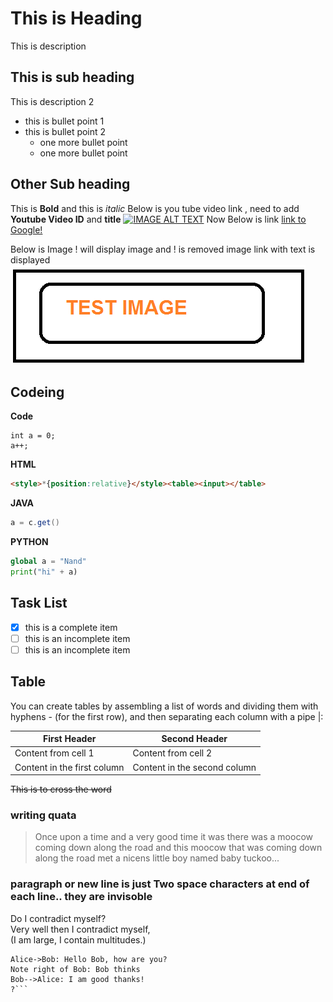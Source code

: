# This is Heading
This is description
## This is sub heading
This is description 2
- this is bullet point 1
- this is bullet point 2
    - one more bullet point 
    - one more bullet point
## Other Sub heading
This is **Bold** and this is *italic*
Below is you tube video link , need to add **Youtube Video ID** and **title**
[![IMAGE ALT TEXT](http://img.youtube.com/vi/NOB4vr5S5zQ/0.jpg)](http://www.youtube.com/watch?v=NOB4vr5S5zQ "Video Title")
Now Below is link
[link to Google!](http://google.com)

Below is Image ! will display image and ! is removed image link with text is displayed
![Image ](image/testimg.png)

## Codeing 
**Code**
```code
int a = 0;
a++;
```
**HTML**
```html
<style>*{position:relative}</style><table><input></table>
```
**JAVA**
```java
a = c.get()
```
**PYTHON**
```python
global a = "Nand"
print("hi" + a)
```

## Task List
- [x] this is a complete item
- [ ] this is an incomplete item
- [ ] this is an incomplete item

## Table
You can create tables by assembling a list of words and dividing them with hyphens - (for the first row), and then separating each column with a pipe |:

First Header | Second Header
------------ | -------------
Content from cell 1 | Content from cell 2
Content in the first column | Content in the second column

~~This is to cross the word~~

### writing quata
>Once upon a time and a very good time it was there was a moocow coming down along the road and this moocow that was coming down along the road met a nicens little boy named baby tuckoo...

### paragraph or new line is just **Two space characters** at end of each line..  they are invisoble
Do I contradict myself?  
Very well then I contradict myself,  
(I am large, I contain multitudes.)


```sequence
Alice->Bob: Hello Bob, how are you?
Note right of Bob: Bob thinks
Bob-->Alice: I am good thanks!
?```
